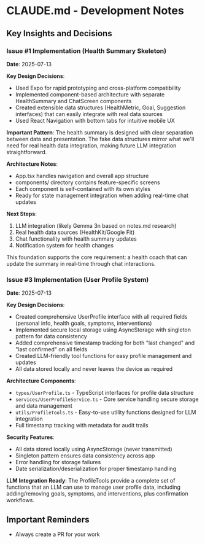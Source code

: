 # CLAUDE.md - Development Notes

## Key Insights and Decisions

### Issue #1 Implementation (Health Summary Skeleton)
**Date**: 2025-07-13

**Key Design Decisions**:
- Used Expo for rapid prototyping and cross-platform compatibility
- Implemented component-based architecture with separate HealthSummary and ChatScreen components
- Created extensible data structures (HealthMetric, Goal, Suggestion interfaces) that can easily integrate with real data sources
- Used React Navigation with bottom tabs for intuitive mobile UX

**Important Pattern**: 
The health summary is designed with clear separation between data and presentation. The fake data structures mirror what we'll need for real health data integration, making future LLM integration straightforward.

**Architecture Notes**:
- App.tsx handles navigation and overall app structure
- components/ directory contains feature-specific screens
- Each component is self-contained with its own styles
- Ready for state management integration when adding real-time chat updates

**Next Steps**: 
1. LLM integration (likely Gemma 3n based on notes.md research)
2. Real health data sources (HealthKit/Google Fit)
3. Chat functionality with health summary updates
4. Notification system for health changes

This foundation supports the core requirement: a health coach that can update the summary in real-time through chat interactions.

### Issue #3 Implementation (User Profile System)

**Date**: 2025-07-13

**Key Design Decisions**:

- Created comprehensive UserProfile interface with all required fields (personal info, health goals, symptoms, interventions)
- Implemented secure local storage using AsyncStorage with singleton pattern for data consistency
- Added comprehensive timestamp tracking for both "last changed" and "last confirmed" on all fields
- Created LLM-friendly tool functions for easy profile management and updates
- All data stored locally and never leaves the device as required

**Architecture Components**:

- `types/UserProfile.ts` - TypeScript interfaces for profile data structure
- `services/UserProfileService.ts` - Core service handling secure storage and data management
- `utils/ProfileTools.ts` - Easy-to-use utility functions designed for LLM integration
- Full timestamp tracking with metadata for audit trails

**Security Features**:

- All data stored locally using AsyncStorage (never transmitted)
- Singleton pattern ensures data consistency across app
- Error handling for storage failures
- Date serialization/deserialization for proper timestamp handling

**LLM Integration Ready**:
The ProfileTools provide a complete set of functions that an LLM can use to manage user profile data, including adding/removing goals, symptoms, and interventions, plus confirmation workflows.

## Important Reminders

- Always create a PR for your work